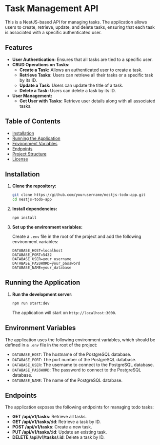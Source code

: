 # Task Management API
This is a NestJS-based API for managing tasks. The application allows users to create, retrieve, update, and delete tasks, ensuring that each task is associated with a specific authenticated user.

## Features
- **User Authentication:** Ensures that all tasks are tied to a specific user.
- **CRUD Operations on Tasks:**
    - **Create a Task:** Allows an authenticated user to create a task.
    - **Retrieve Tasks:** Users can retrieve all their tasks or a specific task by its ID.
    - **Update a Task:** Users can update the title of a task.
    - **Delete a Task:** Users can delete a task by its ID.
- **User Management:**
    - **Get User with Tasks:** Retrieve user details along with all associated tasks.

## Table of Contents

- [Installation](#installation)
- [Running the Application](#running-the-application)
- [Environment Variables](#environment-variables)
- [Endpoints](#endpoints)
- [Project Structure](#project-structure)
- [License](#license)

## Installation

1. **Clone the repository:**

    ```bash
    git clone https://github.com/yourusername/nestjs-todo-app.git
    cd nestjs-todo-app
    ```

2. **Install dependencies:**

    ```bash
    npm install
    ```

3. **Set up the environment variables:**

    Create a `.env` file in the root of the project and add the following environment variables:

    ```env
    DATABASE_HOST=localhost
    DATABASE_PORT=5432
    DATABASE_USER=your_username
    DATABASE_PASSWORD=your_password
    DATABASE_NAME=your_database
    ```

## Running the Application

1. **Run the development server:**

    ```bash
    npm run start:dev
    ```

    The application will start on `http://localhost:3000`.

## Environment Variables

The application uses the following environment variables, which should be defined in a `.env` file in the root of the project:

- `DATABASE_HOST`: The hostname of the PostgreSQL database.
- `DATABASE_PORT`: The port number of the PostgreSQL database.
- `DATABASE_USER`: The username to connect to the PostgreSQL database.
- `DATABASE_PASSWORD`: The password to connect to the PostgreSQL database.
- `DATABASE_NAME`: The name of the PostgreSQL database.

## Endpoints

The application exposes the following endpoints for managing todo tasks:

- **GET /api/v1/tasks**: Retrieve all tasks.
- **GET /api/v1/tasks/:id**: Retrieve a task by ID.
- **POST /api/v1/tasks**: Create a new task.
- **PUT /api/v1/tasks/:id**: Update an existing task.
- **DELETE /api/v1/tasks/:id**: Delete a task by ID.